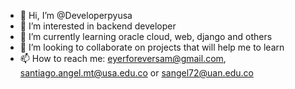 - 👋 Hi, I’m @Developerpyusa
- 👀 I’m interested in backend developer
- 🌱 I’m currently learning oracle cloud, web, django and others
- 💞️ I’m looking to collaborate on projects that will help me to learn 
- 📫 How to reach me: eyerforeversam@gmail.com, santiago.angel.mt@usa.edu.co or sangel72@uan.edu.co

<!---
Developerpyusa/Developerpyusa is a ✨ special ✨ repository because its `README.md` (this file) appears on your GitHub profile.
You can click the Preview link to take a look at your changes.
--->
